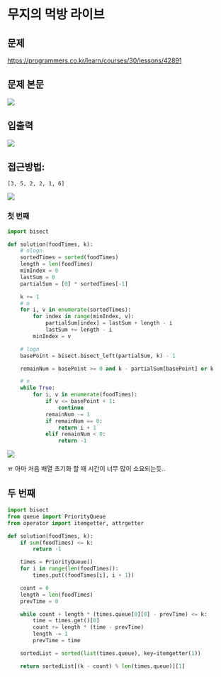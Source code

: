 # 무지의 먹방 라이브

## 문제

https://programmers.co.kr/learn/courses/30/lessons/42891

## 문제 본문

![](.무지의먹방라이브_images/0d9293b4.png)

## 입출력

![](.무지의먹방라이브_images/be7534a6.png)

## 접근방법:

`[3, 5, 2, 2, 1, 6]`

![](.무지의먹방라이브_images/6043f05f.png)



###  첫 번째

```python
import bisect

def solution(foodTimes, k):
    # nlogn
    sortedTimes = sorted(foodTimes)
    length = len(foodTimes)
    minIndex = 0
    lastSum = 0
    partialSum = [0] * sortedTimes[-1]

    k += 1
    # n
    for i, v in enumerate(sortedTimes):
        for index in range(minIndex, v):
            partialSum[index] = lastSum + length - i
            lastSum += length - i
        minIndex = v

    # logn
    basePoint = bisect.bisect_left(partialSum, k) - 1

    remainNum = basePoint >= 0 and k - partialSum[basePoint] or k

    # n
    while True:
        for i, v in enumerate(foodTimes):
            if v <= basePoint + 1:
                continue
            remainNum -= 1
            if remainNum == 0:
                return i + 1
            elif remainNum < 0:
                return -1
```

![](.무지의먹방라이브_images/ce8bdc4d.png)

ㅠ 아마 처음 배열 초기화 할 때 시간이 너무 많이 소요되는듯..

## 두 번째

````python
import bisect
from queue import PriorityQueue
from operator import itemgetter, attrgetter

def solution(foodTimes, k):
    if sum(foodTimes) <= k:
        return -1

    times = PriorityQueue()
    for i in range(len(foodTimes)):
        times.put((foodTimes[i], i + 1))

    count = 0
    length = len(foodTimes)
    prevTime = 0

    while count + length * (times.queue[0][0] - prevTime) <= k:
        time = times.get()[0]
        count += length * (time - prevTime)
        length -= 1
        prevTime = time

    sortedList = sorted(list(times.queue), key=itemgetter(1))

    return sortedList[(k - count) % len(times.queue)][1]
````
